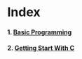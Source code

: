 # Index

#### 1. [Basic Programming](https://github.com/RiteshhVishwakarma/Learn-C/blob/main/1.%20programming%20basic.md)
#### 2. [Getting Start With C](https://github.com/RiteshhVishwakarma/Learn-C/blob/main/2.Getting%20Start%20With%20C.md)
